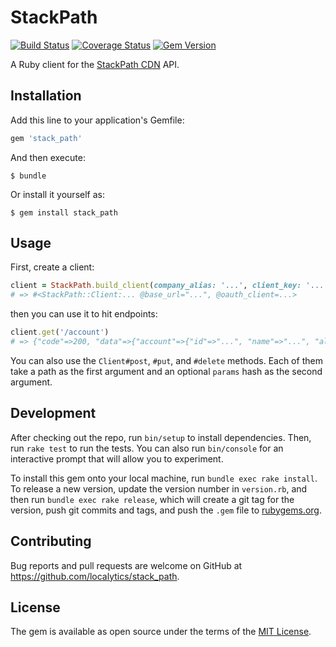 # StackPath

[![Build Status](https://travis-ci.org/localytics/stack_path.svg?branch=master)](https://travis-ci.org/localytics/stack_path)
[![Coverage Status](https://coveralls.io/repos/github/localytics/stack_path/badge.svg?branch=master)](https://coveralls.io/github/localytics/stack_path?branch=master)
[![Gem Version](https://img.shields.io/gem/v/stack_path.svg)](https://rubygems.org/gems/stack_path)

A Ruby client for the [StackPath CDN](https://www.stackpath.com) API.

## Installation

Add this line to your application's Gemfile:

```ruby
gem 'stack_path'
```

And then execute:

    $ bundle

Or install it yourself as:

    $ gem install stack_path

## Usage

First, create a client:

```ruby
client = StackPath.build_client(company_alias: '...', client_key: '...', client_secret: '...')
# => #<StackPath::Client:... @base_url="...", @oauth_client=...>
```

then you can use it to hit endpoints:

```ruby
client.get('/account')
# => {"code"=>200, "data"=>{"account"=>{"id"=>"...", "name"=>"...", "alias"=>"...", ...}}}
```

You can also use the `Client#post`, `#put`, and `#delete` methods. Each of them take a path as the first argument and an optional `params` hash as the second argument.

## Development

After checking out the repo, run `bin/setup` to install dependencies. Then, run `rake test` to run the tests. You can also run `bin/console` for an interactive prompt that will allow you to experiment.

To install this gem onto your local machine, run `bundle exec rake install`. To release a new version, update the version number in `version.rb`, and then run `bundle exec rake release`, which will create a git tag for the version, push git commits and tags, and push the `.gem` file to [rubygems.org](https://rubygems.org).

## Contributing

Bug reports and pull requests are welcome on GitHub at https://github.com/localytics/stack_path.

## License

The gem is available as open source under the terms of the [MIT License](http://opensource.org/licenses/MIT).
